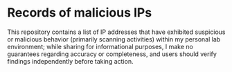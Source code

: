 # Records of malicious IPs

This repository contains a list of IP addresses that have exhibited suspicious or malicious behavior (primarily scanning activities) within my personal lab environment; while sharing for informational purposes, I make no guarantees regarding accuracy or completeness, and users should verify findings independently before taking action.

